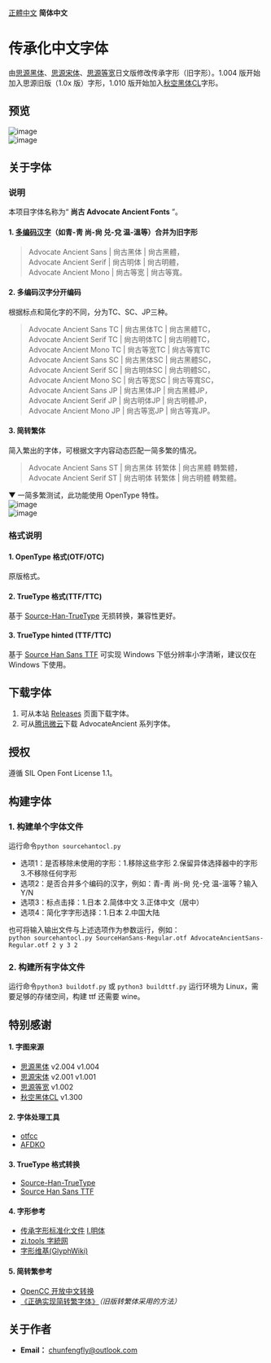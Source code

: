 [正體中文](../../#傳承化中文字型) **简体中文**

# 传承化中文字体
由[思源黑体](https://github.com/adobe-fonts/source-han-sans)、[思源宋体](https://github.com/adobe-fonts/source-han-serif)、[思源等宽](https://github.com/adobe-fonts/source-han-mono)日文版修改传承字形（旧字形）。1.004 版开始加入思源旧版（1.0x 版）字形，1.010 版开始加入[秋空󠄁黑体CL](https://github.com/ChiuMing-Neko/ChiuKongGothic)字形。

## 预览
![image](./pic/aa0001.png)  
![image](./pic/Pic0002.jpg)  
## 关于字体
### 说明
本项目字体名称为“ **尚古 Advocate Ancient Fonts** ”。
#### 1. [多编码汉字](./main/mulcodechar.txt)（如青-靑 尚-尙 兑-兌 温-溫等）合并为旧字形
> Advocate Ancient Sans | 尙古黑体 | 尙古黑體，<br />
> Advocate Ancient Serif | 尙古明体 | 尙古明體，<br />
> Advocate Ancient Mono | 尙古等宽 | 尙古等寬。<br />
#### 2. 多编码汉字分开编码
根据标点和简化字的不同，分为TC、SC、JP三种。<br />
> Advocate Ancient Sans TC | 尙古黑体TC | 尙古黑體TC，<br />
> Advocate Ancient Serif TC | 尙古明体TC | 尙古明體TC，<br />
> Advocate Ancient Mono TC | 尙古等宽TC | 尙古等寬TC<br />
> Advocate Ancient Sans SC | 尙古黑体SC | 尙古黑體SC，<br />
> Advocate Ancient Serif SC | 尙古明体SC | 尙古明體SC，<br />
> Advocate Ancient Mono SC | 尙古等宽SC | 尙古等寬SC，<br />
> Advocate Ancient Sans JP | 尙古黑体JP | 尙古黑體JP，<br />
> Advocate Ancient Serif JP | 尙古明体JP | 尙古明體JP，<br />
> Advocate Ancient Mono JP | 尙古等宽JP | 尙古等寬JP。<br />
#### 3. 简转繁体
简入繁出的字体，可根据文字内容动态匹配一简多繁的情况。
> Advocate Ancient Sans ST | 尙古黑体 转繁体 | 尙古黑體 轉繁體，<br />
> Advocate Ancient Serif ST | 尙古明体 转繁体 | 尙古明體 轉繁體。<br />

▼ 一简多繁测试，此功能使用 OpenType 特性。<br />
![image](./pic/FANTI1.png)  
![image](./pic/FANTI2.png)  
### 格式说明
#### 1. OpenType 格式(OTF/OTC)
原版格式。
#### 2. TrueType 格式(TTF/TTC)
基于 [Source-Han-TrueType](https://github.com/Pal3love/Source-Han-TrueType) 无损转换，兼容性更好。
#### 3. TrueType hinted (TTF/TTC)
基于 [Source Han Sans TTF](https://github.com/be5invis/source-han-sans-ttf) 可实现 Windows 下低分辨率小字清晰，建议仅在 Windows 下使用。

## 下载字体
1. 可从本站 [Releases](https://github.com/GuiWonder/SourceHanToClassic/releases) 页面下载字体。
2. 可从[腾讯微云](https://share.weiyun.com/VEoOc5xK)下载 AdvocateAncient 系列字体。
## 授权
遵循 SIL Open Font License 1.1。
## 构建字体
### 1. 构建单个字体文件
运行命令`python sourcehantocl.py`
* 选项1：是否移除未使用的字形：1.移除这些字形 2.保留异体选择器中的字形 3.不移除任何字形
* 选项2：是否合并多个编码的汉字，例如：青-靑 尚-尙 兑-兌 温-溫等？输入Y/N
* 选项3：标点击择：1.日本 2.简体中文 3.正体中文（居中）
* 选项4：简化字字形选择：1.日本 2.中国大陆<br />

也可将输入输出文件与上述选项作为参数运行，例如：<br /> 
`python sourcehantocl.py SourceHanSans-Regular.otf AdvocateAncientSans-Regular.otf 2 y 3 2`<br />
### 2. 构建所有字体文件
运行命令`python3 buildotf.py` 或 `python3 buildttf.py`  运行环境为 Linux，需要足够的存储空间，构建 ttf 还需要 wine。

## 特别感谢
#### 1. 字图来源
- [思源黑体](https://github.com/adobe-fonts/source-han-sans) v2.004 v1.004
- [思源宋体](https://github.com/adobe-fonts/source-han-serif) v2.001 v1.001
- [思源等宽](https://github.com/adobe-fonts/source-han-mono) v1.002
- [秋空󠄁黑体CL](https://github.com/ChiuMing-Neko/ChiuKongGothic) v1.300
#### 2. 字体处理工具
- [otfcc](https://github.com/caryll/otfcc)
- [AFDKO](https://github.com/adobe-type-tools/afdko/)
#### 3. TrueType 格式转换
- [Source-Han-TrueType](https://github.com/Pal3love/Source-Han-TrueType)
- [Source Han Sans TTF](https://github.com/be5invis/source-han-sans-ttf)
#### 4. 字形参考
- [传承字形标准化文件](https://github.com/ichitenfont/inheritedglyphs) [I.明体](https://github.com/ichitenfont/I.Ming)
- [zi.tools 字統网](https://zi.tools/)
- [字形维基(GlyphWiki)](https://glyphwiki.org/)
#### 5. 简转繁参考
- [OpenCC 开放中文转换](https://github.com/BYVoid/OpenCC)
- [《正确实现简转繁字体》](https://ayaka.shn.hk/s2tfont/)*（旧版转繁体采用的方法）*
## 关于作者
- **Email：** chunfengfly@outlook.com
